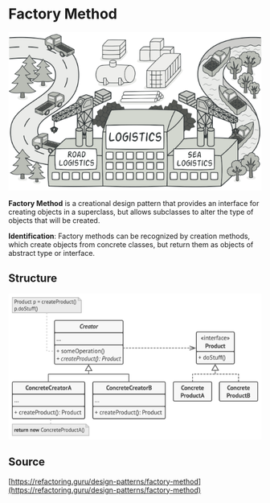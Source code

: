 # Factory Method

![Factory method](/public/assets/Pattern/Creational/FactoryMethod/icon.png)

__Factory Method__ is a creational design pattern that provides an interface for creating objects in a superclass, 
but allows subclasses to alter the type of objects that will be created.

__Identification__: Factory methods can be recognized by creation methods, which create objects from concrete classes, 
but return them as objects of abstract type or interface.

## Structure

![Structure](/public/assets/Pattern/Creational/FactoryMethod/structure.png)

## Source

[https://refactoring.guru/design-patterns/factory-method](https://refactoring.guru/design-patterns/factory-method)